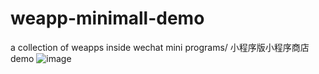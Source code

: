 # weapp-minimall-demo
a collection of weapps inside wechat mini programs/ 小程序版小程序商店demo
![image](https://github.com/fukurouzhong/images/raw/master/readme.gif)
